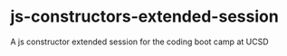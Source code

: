 # js-constructors-extended-session
A js constructor extended session for the coding boot camp at UCSD
